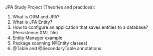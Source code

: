 JPA Study Project (Theories and practices): 
1) What is ORM and JPA?
2) What is JPA Entity?
3) How to configure an application that saves entities to a database? (Persistence XML file)
4) Entity Manager example 
5) Package scanning (@Entity classes)
6) @Table and @SecondaryTable annotations